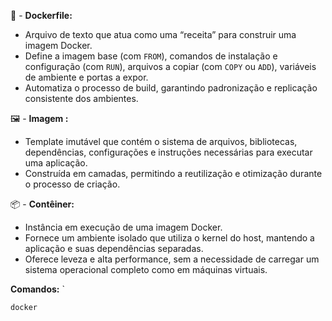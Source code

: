 🧾 -  **Dockerfile:**  
- Arquivo de texto que atua como uma “receita” para construir uma imagem Docker.
- Define a imagem base (com `FROM`), comandos de instalação e configuração (com `RUN`), arquivos a copiar (com `COPY` ou `ADD`), variáveis de ambiente e portas a expor.
- Automatiza o processo de build, garantindo padronização e replicação consistente dos ambientes.

🖼️ -  **Imagem :**  
-  Template imutável que contém o sistema de arquivos, bibliotecas, dependências, configurações e instruções necessárias para executar uma aplicação.
- Construída em camadas, permitindo a reutilização e otimização durante o processo de criação.

📦 -  **Contêiner:**  
- Instância em execução de uma imagem Docker.
- Fornece um ambiente isolado que utiliza o kernel do host, mantendo a aplicação e suas dependências separadas.
- Oferece leveza e alta performance, sem a necessidade de carregar um sistema operacional completo como em máquinas virtuais.



**Comandos:**
`
```
docker
```
